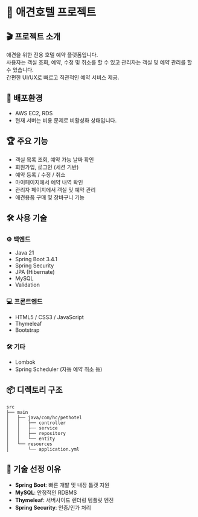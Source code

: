 
# 🐶 애견호텔 프로젝트

## 🎬 프로젝트 소개
애견을 위한 전용 호텔 예약 플랫폼입니다.  
사용자는 객실 조회, 예약, 수정 및 취소를 할 수 있고 관리자는 객실 및 예약 관리를 할 수 있습니다.  
간편한 UI/UX로 빠르고 직관적인 예약 서비스 제공.

## 🚀 배포환경
- AWS EC2, RDS  
- 현재 서버는 비용 문제로 비활성화 상태입니다.

## 🏆 주요 기능
- 객실 목록 조회, 예약 가능 날짜 확인  
- 회원가입, 로그인 (세션 기반)  
- 예약 등록 / 수정 / 취소  
- 마이페이지에서 예약 내역 확인  
- 관리자 페이지에서 객실 및 예약 관리  
- 애견용품 구매 및 장바구니 기능

## 🛠 사용 기술

### ⚙️ 백엔드
- Java 21  
- Spring Boot 3.4.1  
- Spring Security  
- JPA (Hibernate)  
- MySQL  
- Validation  

### 💻 프론트엔드
- HTML5 / CSS3 / JavaScript  
- Thymeleaf  
- Bootstrap  

### 🛠 기타
- Lombok  
- Spring Scheduler (자동 예약 취소 등)

## 📦 디렉토리 구조
```
src
├── main
│   ├── java/com/hc/pethotel
│   │   ├── controller
│   │   ├── service
│   │   ├── repository
│   │   └── entity
│   └── resources
│       └── application.yml
```

## 💾 기술 선정 이유
- **Spring Boot**: 빠른 개발 및 내장 톰캣 지원  
- **MySQL**: 안정적인 RDBMS  
- **Thymeleaf**: 서버사이드 렌더링 템플릿 엔진  
- **Spring Security**: 인증/인가 처리
